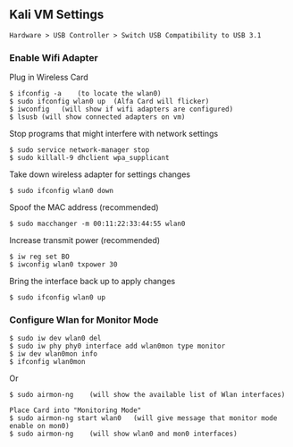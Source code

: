 ## Kali VM Settings
    Hardware > USB Controller > Switch USB Compatibility to USB 3.1

### Enable Wifi Adapter

Plug in Wireless Card

    $ ifconfig -a    (to locate the wlan0)
    $ sudo ifconfig wlan0 up  (Alfa Card will flicker)
    $ iwconfig   (will show if wifi adapters are configured)
    $ lsusb (will show connected adapters on vm)

Stop programs that might interfere with network settings

    $ sudo service network-manager stop
    $ sudo killall-9 dhclient wpa_supplicant

Take down wireless adapter for settings changes

    $ sudo ifconfig wlan0 down

Spoof the MAC address (recommended)

    $ sudo macchanger -m 00:11:22:33:44:55 wlan0 

Increase transmit power (recommended)  

    $ iw reg set BO
    $ iwconfig wlan0 txpower 30

Bring the interface back up to apply changes

    $ sudo ifconfig wlan0 up

### Configure Wlan for Monitor Mode

    $ sudo iw dev wlan0 del
    $ sudo iw phy phy0 interface add wlan0mon type monitor
    $ iw dev wlan0mon info
    $ ifconfig wlan0mon 

Or

    $ sudo airmon-ng    (will show the available list of Wlan interfaces)
    
    Place Card into "Monitoring Mode"
    $ sudo airmon-ng start wlan0   (will give message that monitor mode enable on mon0)
    $ sudo airmon-ng    (will show wlan0 and mon0 interfaces)
